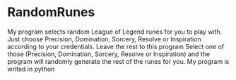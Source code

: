 # RandomRunes
My program selects random League of Legend runes for you to play with. Just choose Precision, Domination, Sorcery, Resolve or Inspiration according to your credentials. Leave the rest to this program
Select one of those (Precision, Domination, Sorcery, Resolve or Inspiration) and the program will randomly generate the rest of the runes for you.
My program is writed in python
